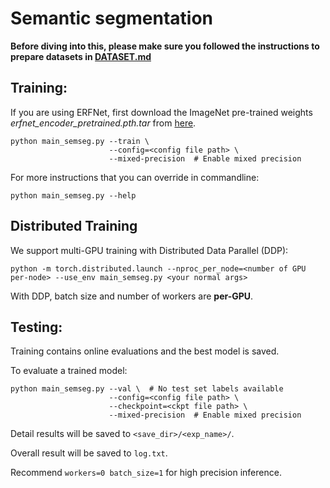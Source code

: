 # Semantic segmentation

**Before diving into this, please make sure you followed the instructions to prepare datasets in [DATASET.md](./DATASET.md)**

## Training:

If you are using ERFNet, first download the ImageNet pre-trained weights *erfnet_encoder_pretrained.pth.tar* from [here](https://github.com/Eromera/erfnet_pytorch/tree/master/trained_models).

```
python main_semseg.py --train \
                      --config=<config file path> \
                      --mixed-precision  # Enable mixed precision
```

For more instructions that you can override in commandline:

```
python main_semseg.py --help
```
 
## Distributed Training

We support multi-GPU training with Distributed Data Parallel (DDP):

```
python -m torch.distributed.launch --nproc_per_node=<number of GPU per-node> --use_env main_semseg.py <your normal args>
```

With DDP, batch size and number of workers are **per-GPU**.

## Testing:

Training contains online evaluations and the best model is saved.

To evaluate a trained model:

```
python main_semseg.py --val \  # No test set labels available
                      --config=<config file path> \
                      --checkpoint=<ckpt file path> \
                      --mixed-precision  # Enable mixed precision
```

Detail results will be saved to `<save_dir>/<exp_name>/`.

Overall result will be saved to `log.txt`.

Recommend `workers=0 batch_size=1` for high precision inference.

